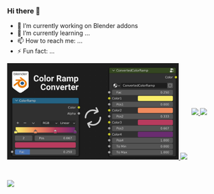 ### Hi there 👋

- 🔭 I’m currently working on Blender addons
- 🌱 I’m currently learning ...
- 📫 How to reach me: ...
- ⚡ Fun fact: ...


<div style="display:flex;justify-content:left;align-items:center;">

<div style="display:block;justify-content:center;align-items:center;row-gap:2px;flex-direction:column;padding-right: 10px">
<a href="https://github.com/markelekdotcom/color-ramp-converter">
<img src="https://github.com/markelekdotcom/color-ramp-converter/blob/main/docs/images/colorrampconverter_index.png?raw=true" width="400" >
</a>
<a href="https://github.com/markelekdotcom/color-ramp-converter">
<img src="https://github-readme-stats.vercel.app/api/pin/?username=markelekdotcom&repo=color-ramp-converter&theme=dark" width="400"/>
</a>
</div>

<div style="display:block;justify-content:center;align-items:center;row-gap:2px;flex-direction:column">
<a href="https://github.com/markelekdotcom/3d-pixels">
<img src="https://github.com/markelekdotcom/3d-pixels/blob/main/docs/images/3dpixels_index.png?raw=true" width="400" >
</a>
<a href="https://github.com/markelekdotcom/3d-pixels">
  <img src="https://github-readme-stats.vercel.app/api/pin/?username=markelekdotcom&repo=3d-pixels&theme=dark" width="400"/>
</a>
</div>

</div>


<span>&nbsp;</span>


<p align="left">

<a href="https://github.com/markelekdotcom?tab=repositories">
  <img align="left" src="https://github-readme-stats.vercel.app/api?username=markelekdotcom&show_icons=true&count_private=true&hide=prs,contribs&card_width=400&theme=dark" width="400"/>
</a>

</p>
